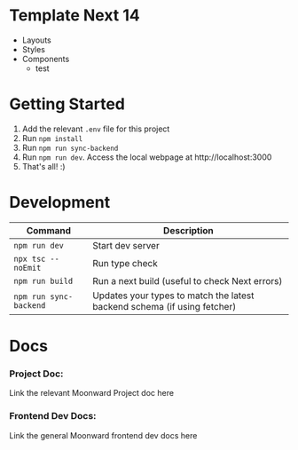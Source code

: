 
# Template Next 14

- Layouts
- Styles
- Components
   - test


# Getting Started
1. Add the relevant `.env` file for this project
2. Run `npm install`
3. Run `npm run sync-backend` 
4. Run `npm run dev`. Access the local webpage at http://localhost:3000
5. That's all! :)


# Development

Command | Description
--- | ---
`npm run dev` | Start dev server
`npx tsc --noEmit` | Run type check
`npm run build` | Run a next build (useful to check Next errors) 
`npm run sync-backend` | Updates your types to match the latest backend schema (if using fetcher) 


# Docs
### Project Doc: 
Link the relevant Moonward Project doc here
### Frontend Dev Docs: 
Link the general Moonward frontend dev docs here



